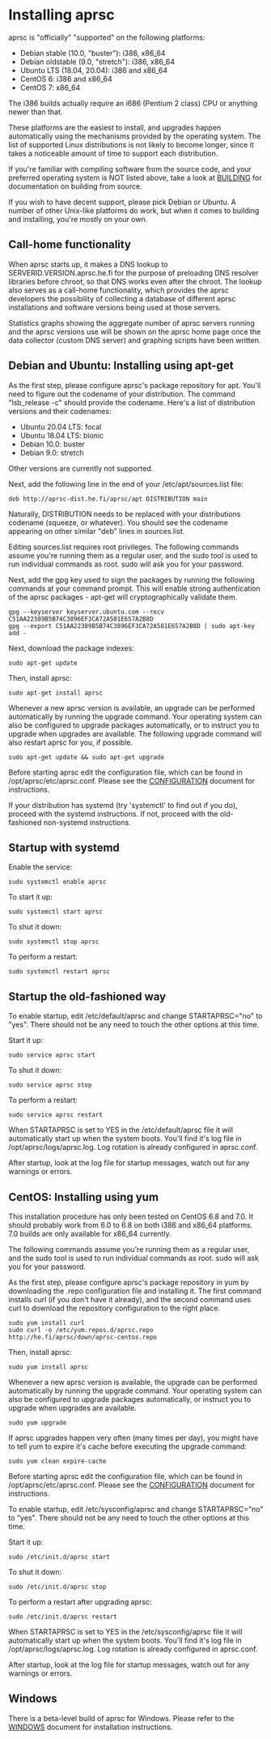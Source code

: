 
Installing aprsc
================

aprsc is "officially" "supported" on the following platforms:

* Debian stable (10.0, "buster"): i386, x86_64
* Debian oldstable (9.0, "stretch"): i386, x86_64
* Ubuntu LTS (18.04, 20.04): i386 and x86_64
* CentOS 6: i386 and x86_64
* CentOS 7: x86_64

The i386 builds actually require an i686 (Pentium 2 class) CPU or
anything newer than that.

These platforms are the easiest to install, and upgrades happen
automatically using the mechanisms provided by the operating system.  The list of
supported Linux distributions is not likely to become longer, since it takes
a noticeable amount of time to support each distribution.

If you're familiar with compiling software from the source code, and your
preferred operating system is NOT listed above, take a look at
[BUILDING](BUILDING.html) for documentation on building from source.

If you wish to have decent support, please pick Debian or Ubuntu.  A number
of other Unix-like platforms do work, but when it comes to building and
installing, you're mostly on your own.


Call-home functionality
--------------------------

When aprsc starts up, it makes a DNS lookup to SERVERID.VERSION.aprsc.he.fi
for the purpose of preloading DNS resolver libraries before chroot, so that
DNS works even after the chroot.  The lookup also serves as a call-home
functionality, which provides the aprsc developers the possibility of collecting
a database of different aprsc installations and software versions being used
at those servers.

Statistics graphs showing the aggregate number of aprsc servers running and
the aprsc versions use will be shown on the aprsc home page once the data
collector (custom DNS server) and graphing scripts have been written.


Debian and Ubuntu: Installing using apt-get
----------------------------------------------

As the first step, please configure aprsc's package repository for apt. 
You'll need to figure out the codename of your distribution.  The command
"lsb_release -c" should provide the codename.  Here's a list of distribution
versions and their codenames:

* Ubuntu 20.04 LTS: focal
* Ubuntu 18.04 LTS: bionic
* Debian 10.0: buster
* Debian 9.0: stretch

Other versions are currently not supported.

Next, add the following line in the end of your /etc/apt/sources.list file:

    deb http://aprsc-dist.he.fi/aprsc/apt DISTRIBUTION main

Naturally, DISTRIBUTION needs to be replaced with your distributions
codename (squeeze, or whatever).  You should see the codename appearing on
other similar "deb" lines in sources.list.

Editing sources.list requires root privileges.  The following commands assume
you're running them as a regular user, and the sudo tool is used to run
individual commands as root.  sudo will ask you for your password.

Next, add the gpg key used to sign the packages by running the following
commands at your command prompt.  This will enable strong authentication of
the aprsc packages - apt-get will cryptographically validate them.

    gpg --keyserver keyserver.ubuntu.com --recv C51AA22389B5B74C3896EF3CA72A581E657A2B8D
    gpg --export C51AA22389B5B74C3896EF3CA72A581E657A2B8D | sudo apt-key add -

Next, download the package indexes:

    sudo apt-get update

Then, install aprsc:

    sudo apt-get install aprsc

Whenever a new aprsc version is available, an upgrade can be performed
automatically by running the upgrade command.  Your operating system can
also be configured to upgrade packages automatically, or to instruct you to
upgrade when upgrades are available. The following upgrade command will also
restart aprsc for you, if possible.

    sudo apt-get update && sudo apt-get upgrade

Before starting aprsc edit the configuration file, which can be found in
/opt/aprsc/etc/aprsc.conf.  Please see the [CONFIGURATION](CONFIGURATION.html)
document for instructions.

If your distribution has systemd (try 'systemctl' to find out if you do),
proceed with the systemd instructions.  If not, proceed with the
old-fashioned non-systemd instructions.

Startup with systemd
-----------------------

Enable the service:

    sudo systemctl enable aprsc

To start it up:

    sudo systemctl start aprsc

To shut it down:

    sudo systemctl stop aprsc

To perform a restart:

    sudo systemctl restart aprsc


Startup the old-fashioned way
--------------------------------

To enable startup, edit /etc/default/aprsc and change STARTAPRSC="no" to
"yes". There should not be any need to touch the other options at this time.

Start it up:

    sudo service aprsc start

To shut it down:

    sudo service aprsc stop

To perform a restart:

    sudo service aprsc restart

When STARTAPRSC is set to YES in the /etc/default/aprsc file it will
automatically start up when the system boots.  You'll find it's log file in
/opt/aprsc/logs/aprsc.log.  Log rotation is already configured in
aprsc.conf.

After startup, look at the log file for startup messages, watch out for
any warnings or errors.


CentOS: Installing using yum
-------------------------------

This installation procedure has only been tested on CentOS 6.8 and 7.0. It
should probably work from 6.0 to 6.8 on both i386 and x86\_64 platforms. 7.0
builds are only available for x86\_64 currently.

The following commands assume you're running them as a regular user, and the
sudo tool is used to run individual commands as root.  sudo will ask you for
your password.

As the first step, please configure aprsc's package repository in yum by
downloading the .repo configuration file and installing it.  The first
command installs curl (if you don't have it already), and the second command
uses curl to download the repository configuration to the right place.

    sudo yum install curl
    sudo curl -o /etc/yum.repos.d/aprsc.repo http://he.fi/aprsc/down/aprsc-centos.repo

Then, install aprsc:

    sudo yum install aprsc

Whenever a new aprsc version is available, the upgrade can be performed
automatically by running the upgrade command.  Your operating system can
also be configured to upgrade packages automatically, or instruct you to
upgrade when upgrades are available.

    sudo yum upgrade

If aprsc upgrades happen very often (many times per day), you might have to
tell yum to expire it's cache before executing the upgrade command:

    sudo yum clean expire-cache

Before starting aprsc edit the configuration file, which can be found in
/opt/aprsc/etc/aprsc.conf.  Please see the [CONFIGURATION](CONFIGURATION.html)
document for instructions.

To enable startup, edit /etc/sysconfig/aprsc and change STARTAPRSC="no" to
"yes". There should not be any need to touch the other options at this time.

Start it up:

    sudo /etc/init.d/aprsc start

To shut it down:

    sudo /etc/init.d/aprsc stop

To perform a restart after upgrading aprsc:

    sudo /etc/init.d/aprsc restart

When STARTAPRSC is set to YES in the /etc/sysconfig/aprsc file it will
automatically start up when the system boots.  You'll find it's log file in
/opt/aprsc/logs/aprsc.log.  Log rotation is already configured in
aprsc.conf.

After startup, look at the log file for startup messages, watch out for
any warnings or errors.


Windows
----------

There is a beta-level build of aprsc for Windows.  Please refer to the
[WINDOWS](WINDOWS.html) document for installation instructions.

